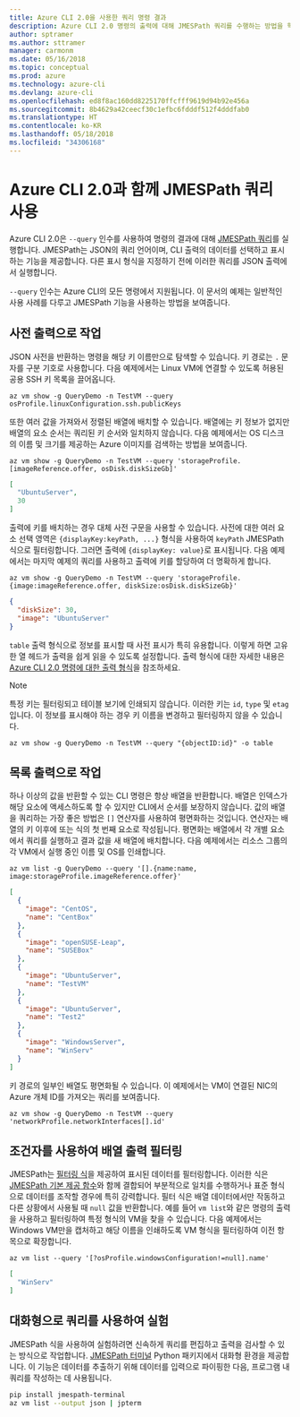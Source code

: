 ```yaml
---
title: Azure CLI 2.0을 사용한 쿼리 명령 결과
description: Azure CLI 2.0 명령의 출력에 대해 JMESPath 쿼리를 수행하는 방법을 학습합니다.
author: sptramer
ms.author: sttramer
manager: carmonm
ms.date: 05/16/2018
ms.topic: conceptual
ms.prod: azure
ms.technology: azure-cli
ms.devlang: azure-cli
ms.openlocfilehash: ed8f8ac160dd8225170ffcfff9619d94b92e456a
ms.sourcegitcommit: 8b4629a42ceecf30c1efbc6fdddf512f4dddfab0
ms.translationtype: HT
ms.contentlocale: ko-KR
ms.lasthandoff: 05/18/2018
ms.locfileid: "34306168"
---
```

# <a name="use-jmespath-queries-with-azure-cli-20"></a>Azure CLI 2.0과 함께 JMESPath 쿼리 사용

Azure CLI 2.0은 `--query` 인수를 사용하여 명령의 결과에 대해 [JMESPath 쿼리](http://jmespath.org)를 실행합니다. JMESPath는 JSON의 쿼리 언어이며, CLI 출력의 데이터를 선택하고 표시하는 기능을 제공합니다. 다른 표시 형식을 지정하기 전에 이러한 쿼리를 JSON 출력에서 실행합니다.

`--query` 인수는 Azure CLI의 모든 명령에서 지원됩니다. 이 문서의 예제는 일반적인 사용 사례를 다루고 JMESPath 기능을 사용하는 방법을 보여줍니다.

## <a name="work-with-dictionary-output"></a>사전 출력으로 작업

JSON 사전을 반환하는 명령을 해당 키 이름만으로 탐색할 수 있습니다. 키 경로는 `.` 문자를 구분 기호로 사용합니다. 다음 예제에서는 Linux VM에 연결할 수 있도록 허용된 공용 SSH 키 목록을 끌어옵니다.

```azurecli-interactive
az vm show -g QueryDemo -n TestVM --query osProfile.linuxConfiguration.ssh.publicKeys
```

또한 여러 값을 가져와서 정렬된 배열에 배치할 수 있습니다. 배열에는 키 정보가 없지만 배열의 요소 순서는 쿼리된 키 순서와 일치하지 않습니다. 다음 예제에서는 OS 디스크의 이름 및 크기를 제공하는 Azure 이미지를 검색하는 방법을 보여줍니다.

```azurecli-interactive
az vm show -g QueryDemo -n TestVM --query 'storageProfile.[imageReference.offer, osDisk.diskSizeGb]'
```

```json
[
  "UbuntuServer",
  30
]
```

출력에 키를 배치하는 경우 대체 사전 구문을 사용할 수 있습니다. 사전에 대한 여러 요소 선택 영역은 `{displayKey:keyPath, ...}` 형식을 사용하여 `keyPath` JMESPath 식으로 필터링합니다. 그러면 출력에 `{displayKey: value}`로 표시됩니다. 다음 예제에서는 마지막 예제의 쿼리를 사용하고 출력에 키를 할당하여 더 명확하게 합니다.

```azurecli-interactive
az vm show -g QueryDemo -n TestVM --query 'storageProfile.{image:imageReference.offer, diskSize:osDisk.diskSizeGb}'
```

```json
{
  "diskSize": 30,
  "image": "UbuntuServer"
}
```

`table` 출력 형식으로 정보를 표시할 때 사전 표시가 특히 유용합니다. 이렇게 하면 고유한 열 헤드가 출력을 쉽게 읽을 수 있도록 설정합니다. 출력 형식에 대한 자세한 내용은 [Azure CLI 2.0 명령에 대한 출력 형식](/cli/azure/format-output-azure-cli)을 참조하세요.

> [!NOTE]
> 특정 키는 필터링되고 테이블 보기에 인쇄되지 않습니다. 이러한 키는 `id`, `type` 및 `etag`입니다. 이 정보를 표시해야 하는 경우 키 이름을 변경하고 필터링하지 않을 수 있습니다.
>
> ```azurecli
> az vm show -g QueryDemo -n TestVM --query "{objectID:id}" -o table
> ```

## <a name="work-with-list-output"></a>목록 출력으로 작업

하나 이상의 값을 반환할 수 있는 CLI 명령은 항상 배열을 반환합니다. 배열은 인덱스가 해당 요소에 액세스하도록 할 수 있지만 CLI에서 순서를 보장하지 않습니다. 값의 배열을 쿼리하는 가장 좋은 방법은 `[]` 연산자를 사용하여 평면화하는 것입니다. 연산자는 배열의 키 이후에 또는 식의 첫 번째 요소로 작성됩니다. 평면화는 배열에서 각 개별 요소에서 쿼리를 실행하고 결과 값을 새 배열에 배치합니다. 다음 예제에서는 리소스 그룹의 각 VM에서 실행 중인 이름 및 OS를 인쇄합니다. 

```azurecli-interactive
az vm list -g QueryDemo --query '[].{name:name, image:storageProfile.imageReference.offer}'
```

```json
[
  {
    "image": "CentOS",
    "name": "CentBox"
  },
  {
    "image": "openSUSE-Leap",
    "name": "SUSEBox"
  },
  {
    "image": "UbuntuServer",
    "name": "TestVM"
  },
  {
    "image": "UbuntuServer",
    "name": "Test2"
  },
  {
    "image": "WindowsServer",
    "name": "WinServ"
  }
]
```

키 경로의 일부인 배열도 평면화될 수 있습니다. 이 예제에서는 VM이 연결된 NIC의 Azure 개체 ID를 가져오는 쿼리를 보여줍니다.

```azurecli-interactive
az vm show -g QueryDemo -n TestVM --query 'networkProfile.networkInterfaces[].id'
```

## <a name="filter-array-output-with-predicates"></a>조건자를 사용하여 배열 출력 필터링

JMESPath는 [필터링 식](http://jmespath.org/specification.html#filterexpressions)을 제공하여 표시된 데이터를 필터링합니다. 이러한 식은 [JMESPath 기본 제공 함수](http://jmespath.org/specification.html#built-in-functions)와 함께 결합되어 부분적으로 일치를 수행하거나 표준 형식으로 데이터를 조작할 경우에 특히 강력합니다. 필터 식은 배열 데이터에서만 작동하고 다른 상황에서 사용될 때 `null` 값을 반환합니다. 예를 들어 `vm list`와 같은 명령의 출력을 사용하고 필터링하여 특정 형식의 VM을 찾을 수 있습니다. 다음 예제에서는 Windows VM만을 캡처하고 해당 이름을 인쇄하도록 VM 형식을 필터링하여 이전 항목으로 확장합니다.

```azurecli-interactive
az vm list --query '[?osProfile.windowsConfiguration!=null].name'
```

```json
[
  "WinServ"
]
```

## <a name="experiment-with-queries-interactively"></a>대화형으로 쿼리를 사용하여 실험

JMESPath 식을 사용하여 실험하려면 신속하게 쿼리를 편집하고 출력을 검사할 수 있는 방식으로 작업합니다. [JMESPath 터미널](https://github.com/jmespath/jmespath.terminal) Python 패키지에서 대화형 환경을 제공합니다. 이 기능은 데이터를 추출하기 위해 데이터를 입력으로 파이핑한 다음, 프로그램 내 쿼리를 작성하는 데 사용됩니다.

```bash
pip install jmespath-terminal
az vm list --output json | jpterm
```
